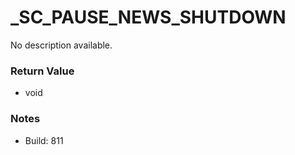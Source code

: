 # _SC_PAUSE_NEWS_SHUTDOWN

No description available.

### Return Value
* void

### Notes
* Build: 811

